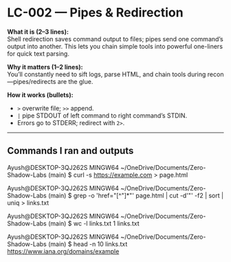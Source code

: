 # LC-002 — Pipes & Redirection

**What it is (2–3 lines):**  
Shell redirection saves command output to files; pipes send one command’s output into another. This lets you chain simple tools into powerful one-liners for quick text parsing.

**Why it matters (1–2 lines):**  
You’ll constantly need to sift logs, parse HTML, and chain tools during recon—pipes/redirects are the glue.

**How it works (bullets):**
- `>` overwrite file; `>>` append.
- `|` pipe STDOUT of left command to right command’s STDIN.
- Errors go to STDERR; redirect with `2>`.

---

## Commands I ran and outputs
Ayush@DESKTOP-3QJ262S MINGW64 ~/OneDrive/Documents/Zero-Shadow-Labs (main)
$ curl -s https://example.com > page.html

Ayush@DESKTOP-3QJ262S MINGW64 ~/OneDrive/Documents/Zero-Shadow-Labs (main)
$ grep -o 'href="[^"]*"' page.html | cut -d'"' -f2 | sort | uniq > links.txt

Ayush@DESKTOP-3QJ262S MINGW64 ~/OneDrive/Documents/Zero-Shadow-Labs (main)
$ wc -l links.txt
1 links.txt

Ayush@DESKTOP-3QJ262S MINGW64 ~/OneDrive/Documents/Zero-Shadow-Labs (main)
$ head -n 10 links.txt
https://www.iana.org/domains/example
